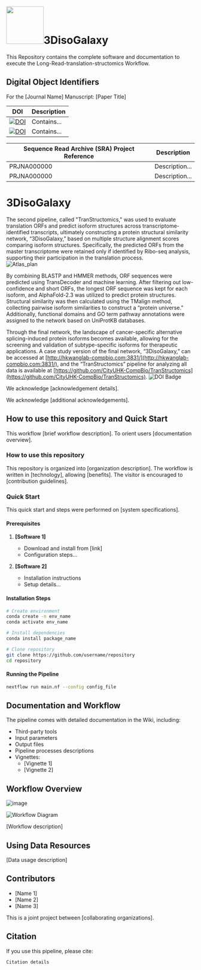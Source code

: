 # <img src="https://github.com/user-attachments/assets/d02384b5-b85f-4716-b657-7a122ca92d02" width="100">3DisoGalaxy

This Repository contains the complete software and documentation to execute the Long-Read-translation-structomics Workflow.

## Digital Object Identifiers

For the [Journal Name] Manuscript: [Paper Title]

| DOI | Description |
|-----|-------------|
| [![DOI](badge_url)](doi_link) | Contains... |
| [![DOI](badge_url)](doi_link) | Contains... |

| Sequence Read Archive (SRA) Project Reference | Description |
|---------------------------------------------|-------------|
| PRJNA000000 | Description... |
| PRJNA000000 | Description... |

# 3DisoGalaxy
The second pipeline, called "TranStructomics," was used to evaluate translation ORFs and predict isoform structures across transcriptome-identified transcripts, ultimately constructing a protein structural similarity network, “3DisoGalaxy,” based on multiple structure alignment scores comparing isoform structures. Specifically, the predicted ORFs from the master transcriptome were retained only if identified by Ribo-seq analysis, supporting their participation in the translation process.  
![Atlas_plan](https://github.com/user-attachments/assets/32d0ddfd-540f-49fb-aab3-fd657c5e5d14)


By combining BLASTP and HMMER methods, ORF sequences were predicted using TransDecoder and machine learning. After filtering out low-confidence and short ORFs, the longest ORF sequence was kept for each isoform, and AlphaFold-2.3 was utilized to predict protein structures. Structural similarity was then calculated using the TMalign method, collecting pairwise isoform similarities to construct a “protein universe.” Additionally, functional domains and GO term pathway annotations were assigned to the network based on UniProtKB databases.  

Through the final network, the landscape of cancer-specific alternative splicing-induced protein isoforms becomes available, allowing for the screening and validation of subtype-specific isoforms for therapeutic applications. A case study version of the final network, “3DisoGalaxy,” can be accessed at [http://hkwanglab-compbio.com:3831/](http://hkwanglab-compbio.com:3831/), and the “TranStructomics” pipeline for analyzing all data is available at [https://github.com/CityUHK-CompBio/TranStructomics](https://github.com/CityUHK-CompBio/TranStructomics).
![DOI Badge](badge_url)

We acknowledge [acknowledgement details].

We acknowledge [additional acknowledgements].

## How to use this repository and Quick Start

This workflow [brief workflow description]. To orient users [documentation overview].

### How to use this repository

This repository is organized into [organization description]. The workflow is written in [technology], allowing [benefits]. The visitor is encouraged to [contribution guidelines].

### Quick Start

This quick start and steps were performed on [system specifications].

#### Prerequisites

1. **[Software 1]**
   - Download and install from [link]
   - Configuration steps...

2. **[Software 2]**
   - Installation instructions
   - Setup details...

#### Installation Steps

```bash
# Create environment
conda create -n env_name
conda activate env_name

# Install dependencies
conda install package_name

# Clone repository
git clone https://github.com/username/repository
cd repository
```

#### Running the Pipeline

```bash
nextflow run main.nf --config config_file
```

## Documentation and Workflow

The pipeline comes with detailed documentation in the Wiki, including:

- Third-party tools
- Input parameters
- Output files
- Pipeline processes descriptions
- Vignettes:
  - [Vignette 1]
  - [Vignette 2]

## Workflow Overview
![image](https://github.com/user-attachments/assets/d0837471-63ab-4c45-a08f-7454ffe03624)

![Workflow Diagram](diagram_url)

[Workflow description]

## Using Data Resources

[Data usage description]

## Contributors

- [Name 1]
- [Name 2]
- [Name 3]

This is a joint project between [collaborating organizations].

## Citation

If you use this pipeline, please cite:

```
Citation details
```
